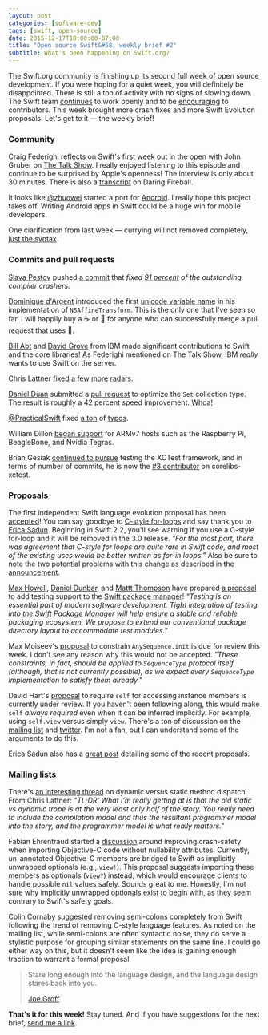 ```yaml
---
layout: post
categories: [software-dev]
tags: [swift, open-source]
date: 2015-12-17T10:00:00-07:00
title: "Open source Swift&#58; weekly brief #2"
subtitle: What's been happening on Swift.org?
---
```


The Swift.org community is finishing up its second full week of open source development. If you were hoping for a quiet week, you will definitely be disappointed. There is still a ton of activity with no signs of slowing down. The Swift team [continues](https://twitter.com/uint_min/status/675022507527684096) to work openly and to be [encouraging](https://github.com/apple/swift/pull/389#issuecomment-163851653) to contributors. This week brought more crash fixes and more Swift Evolution proposals. Let's get to it &mdash; the weekly brief!

<!--excerpt-->

### Community

Craig Federighi reflects on Swift's first week out in the open with John Gruber on [The Talk Show](http://daringfireball.net/thetalkshow/2015/12/07/ep-139). I really enjoyed listening to this episode and continue to be surprised by Apple's openness! The interview is only about 30 minutes. There is also a [transcript](http://daringfireball.net/thetalkshow/139/federighi-gruber-transcript) on Daring Fireball.

It looks like [@zhuowei](https://github.com/zhuowei) started a port for [Android](https://github.com/SwiftAndroid). I really hope this project takes off. Writing Android apps in Swift could be a huge win for mobile developers.

One clarification from last week &mdash; currying will not removed completely, [just the syntax](https://github.com/apple/swift-evolution/pull/43#issuecomment-163849233).

### Commits and pull requests

[Slava Pestov](https://github.com/slavapestov) pushed [a commit](https://github.com/apple/swift/commit/c258f991f64a431da57fc79b66e879e5062fba3b) that *fixed [91 percent](https://github.com/apple/swift/commit/c258f991f64a431da57fc79b66e879e5062fba3b#commitcomment-14971959) of the outstanding compiler crashers.*

[Dominique d'Argent](https://github.com/nubbel) introduced the first [unicode variable name](https://github.com/apple/swift-corelibs-foundation/pull/93#discussion_r47160608) in his implementation of `NSAffineTransform`. This is the only one that I've seen so far. I will happily buy a &#x2615; or &#x1F37A; for anyone who can successfully merge a pull request that uses &#x1F4A9;.

[Bill Abt](https://github.com/apple/swift/pull/413) and [David Grove](https://github.com/apple/swift-corelibs-libdispatch/pull/15) from IBM made significant contributions to Swift and the core libraries! As Federighi mentioned on The Talk Show, IBM *really* wants to use Swift on the server.

Chris Lattner [fixed](http://github.com/apple/swift/commit/a2d9b10b64c3115c2eed7b6baa8f641db9fc246e) [a few](https://github.com/apple/swift/commit/e28c2e2c6e4c7da665090f0acce4c68cbf4ebc15) [more](https://github.com/apple/swift/commit/7b323a8460540bbb9e9234ef3e3fb27f7cb117e3) [radars](https://github.com/apple/swift/commit/0bfacde2420937bfb6e0e1be6567b0e90ee2fb67).

[Daniel Duan](https://github.com/dduan) submitted a [pull request](https://github.com/apple/swift/pull/419) to optimize the `Set` collection type. The result is roughly a 42 percent speed improvement. [Whoa!](https://github.com/apple/swift/pull/419#issuecomment-164109613)

[@PracticalSwift](https://twitter.com/practicalswift) fixed [a ton](https://github.com/apple/swift/pull/561) of [typos](https://github.com/apple/swift/pull/526).

William Dillon [began support](https://github.com/apple/swift/pull/439) for ARMv7 hosts such as the Raspberry Pi, BeagleBone, and Nvidia Tegras.

Brian Gesiak [continued to pursue](https://github.com/apple/swift-corelibs-xctest/pull/14) testing the XCTest framework, and in terms of number of commits, he is now the [#3 contributor](https://github.com/apple/swift-corelibs-xctest/graphs/contributors) on corelibs-xctest.

### Proposals

The first independent Swift language evolution proposal has been [accepted](https://twitter.com/clattner_llvm/status/676472122437271552)! You can say goodbye to [C-style for-loops](https://github.com/apple/swift-evolution/blob/master/proposals/0007-remove-c-style-for-loops.md) and say thank you to [Erica Sadun](https://twitter.com/ericasadun). Beginning in Swift 2.2, you'll see warning if you use a C-style for-loop and it will be removed in the 3.0 release. *"For the most part, there was agreement that C-style for loops are quite rare in Swift code, and most of the existing uses would be better written as for-in loops."* Also be sure to note the two potential problems with this change as described in the [announcement](https://lists.swift.org/pipermail/swift-evolution-announce/2015-December/000001.html).

[Max Howell](https://github.com/mxcl), [Daniel Dunbar](https://github.com/ddunbar), and [Mattt Thompson](https://github.com/mattt) have prepared [a proposal](https://github.com/apple/swift-evolution/pull/51) to add testing support to the [Swift package manager](https://github.com/apple/swift-package-manager)! *"Testing is an essential part of modern software development. Tight integration of testing into the Swift Package Manager will help ensure a stable and reliable packaging ecosystem. We propose to extend our conventional package directory layout to accommodate test modules."*

Max Moiseev's [proposal](https://github.com/apple/swift-evolution/blob/master/proposals/0014-constrained-AnySequence.md) to constrain `AnySequence.init` is due for review this week. I don't see any reason why this would not be accepted. *"These constraints, in fact, should be applied to `SequenceType` protocol itself (although, that is not currently possible), as we expect every `SequenceType` implementation to satisfy them already."*

David Hart's [proposal](https://github.com/apple/swift-evolution/blob/master/proposals/0009-require-self-for-accessing-instance-members.md) to require `self` for accessing instance members is currently under review. If you haven't been following along, this would make `self` *always required* even when it can be inferred implicitly. For example, using `self.view` versus simply `view`. There's a ton of discussion on the [mailing list](https://lists.swift.org/pipermail/swift-evolution/Week-of-Mon-20151214/002407.html) and [twitter](https://twitter.com/ashfurrow/status/676881928168017921). I'm not a fan, but I can understand some of the arguments to do this.

Erica Sadun also has a [great post](http://ericasadun.com/2015/12/16/the-evolution-will-be-televised-current-and-upcoming-proposal-reviews/) detailing some of the recent proposals.

### Mailing lists

There's [an interesting thread](https://lists.swift.org/pipermail/swift-evolution/Week-of-Mon-20151207/001948.html) on dynamic versus static method dispatch. From Chris Lattner: *"TL;DR: What I’m really getting at is that the old static vs dynamic trope is at the very least only half of the story.  You really need to include the compilation model and thus the resultant programmer model into the story, and the programmer model is what really matters."*

Fabian Ehrentraud started a [discussion](https://lists.swift.org/pipermail/swift-evolution/Week-of-Mon-20151207/001054.html) around improving crash-safety when importing Objective-C code without nullability attributes. Currently, un-annotated Objective-C members are bridged to Swift as implicitly unwrapped optionals (e.g., `view!`). This proposal suggests importing these members as optionals (`view?`) instead, which would encourage clients to handle possible `nil` values safely. Sounds great to me. Honestly, I'm not sure why implicitly unwrapped optionals exist to begin with, as they seem contrary to Swift's safety goals.

Colin Cornaby [suggested](https://lists.swift.org/pipermail/swift-evolution/Week-of-Mon-20151214/002324.html) removing semi-colons completely from Swift following the trend of removing C-style language features. As noted on the mailing list, while semi-colons are often syntactic noise, they do serve a stylistic purpose for grouping similar statements on the same line. I could go either way on this, but it doesn't seem like the idea is gaining enough traction to warrant a formal proposal.

<blockquote>
   <p>Stare long enough into the language design, and the language design stares back into you.</p>
   <footer><a href="https://twitter.com/jckarter/status/676939142790569986">Joe Groff</a></footer>
</blockquote>

**That's it for this week!** Stay tuned. And if you have suggestions for the next brief, [send me a link](https://twitter.com/jesse_squires).
